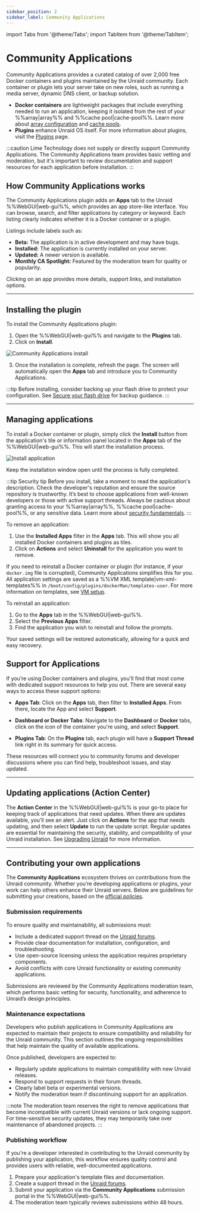 ```yaml
---
sidebar_position: 2
sidebar_label: Community Applications
---
```


import Tabs from '@theme/Tabs';
import TabItem from '@theme/TabItem';

# Community Applications

Community Applications provides a curated catalog of over 2,000 free Docker containers and plugins maintained by the Unraid community. Each container or plugin lets your server take on new roles, such as running a media server, dynamic DNS client, or backup solution.

- **Docker containers** are lightweight packages that include everything needed to run an application, keeping it isolated from the rest of your %%array|array%% and %%cache pool|cache-pool%%.  Learn more about [array configuration](./manage-storage/array-configuration.md) and [cache pools](./manage-storage/cache-pools.md).
- **Plugins** enhance Unraid OS itself. For more information about plugins, visit the [Plugins](../customize-your-experience/plugins.md) page.

:::caution
Lime Technology does not supply or directly support Community Applications. The Community Applications team provides basic vetting and moderation, but it's important to review documentation and support resources for each application before installation.
:::

## How Community Applications works

The Community Applications plugin adds an **Apps** tab to the Unraid %%WebGUI|web-gui%%, which provides an app store-like interface. You can browse, search, and filter applications by category or keyword. Each listing clearly indicates whether it is a Docker container or a plugin. 

Listings include labels such as:

- **Beta:** The application is in active development and may have bugs.
- **Installed:** The application is currently installed on your server.
- **Updated:** A newer version is available.
- **Monthly CA Spotlight:** Featured by the moderation team for quality or popularity.

Clicking on an app provides more details, support links, and installation options.

---

## Installing the plugin

To install the Community Applications plugin:

1. Open the %%WebGUI|web-gui%% and navigate to the **Plugins** tab.
2. Click on **Install**.

<div style={{ margin: 'auto', maxWidth: '714px', display: 'flex', flexDirection: 'column', alignItems: 'center' }}>

![Community Applications install](/img/ca_installation.png)

</div>

3. Once the installation is complete, refresh the page. The screen will automatically open the **Apps** tab and introduce you to Community Applications.

:::tip
Before installing, consider backing up your flash drive to protect your configuration. See [Secure your flash drive](../../system-administration/secure-your-server/secure-your-flash-drive.md) for backup guidance.
:::

---

## Managing applications

<Tabs>
  <TabItem value="Installing applications" label="Installing applications">

To install a Docker container or plugin, simply click the **Install** button from the application's tile or information panel located in the **Apps** tab of the %%WebGUI|web-gui%%. This will start the installation process.
<div style={{ margin: 'auto', maxWidth: '423px', display: 'flex', flexDirection: 'column', alignItems: 'center' }}>

![Install application](/img/CA_Tile1.png)

</div>

Keep the installation window open until the process is fully completed.

:::tip Security tip
Before you install, take a moment to read the application's description. Check the developer's reputation and ensure the source repository is trustworthy. It’s best to choose applications from well-known developers or those with active support threads. Always be cautious about granting access to your %%array|array%%, %%cache pool|cache-pool%%, or any sensitive data.  Learn more about [security fundamentals](../../system-administration/secure-your-server/security-fundamentals.md).
:::

  </TabItem>
  
  <TabItem value="Removing applications" label="Removing applications">

To remove an application:

1. Use the **Installed Apps** filter in the **Apps** tab. This will show you all installed Docker containers and plugins as tiles.  
2. Click on **Actions** and select **Uninstall** for the application you want to remove.

  </TabItem>
  
  <TabItem value="Reinstalling applications" label="Reinstalling applications">

If you need to reinstall a Docker container or plugin (for instance, if your `docker.img` file is corrupted), Community Applications simplifies this for you. All application settings are saved as a %%VM XML template|vm-xml-templates%% in `/boot/config/plugins/dockerMan/templates-user`.  For more information on templates, see [VM setup](../create-virtual-machines/vm-setup.md).

To reinstall an application:

1. Go to the **Apps** tab in the %%WebGUI|web-gui%%.
2. Select the **Previous Apps** filter.
3. Find the application you wish to reinstall and follow the prompts.

Your saved settings will be restored automatically, allowing for a quick and easy recovery.

  </TabItem>
</Tabs>

## Support for Applications

If you’re using Docker containers and plugins, you'll find that most come with dedicated support resources to help you out. There are several easy ways to access these support options:

- **Apps Tab**: Click on the **Apps** tab, then filter to **Installed Apps**. From there, locate the App and select **Support**.
  
- **Dashboard or Docker Tabs**: Navigate to the **Dashboard** or **Docker** tabs, click on the icon of the container you're using, and select **Support**.

- **Plugins Tab**: On the **Plugins** tab, each plugin will have a **Support Thread** link right in its summary for quick access.

These resources will connect you to community forums and developer discussions where you can find help, troubleshoot issues, and stay updated.

---

## Updating applications (Action Center)

The **Action Center** in the %%WebGUI|web-gui%% is your go-to place for keeping track of applications that need updates. When there are updates available, you’ll see an alert. Just click on **Actions** for the app that needs updating, and then select **Update** to run the update script. Regular updates are essential for maintaining the security, stability, and compatibility of your Unraid installation. See [Upgrading Unraid](../../system-administration/maintain-and-update/upgrading-unraid.md) for more information.

---

## Contributing your own applications

The **Community Applications** ecosystem thrives on contributions from the Unraid community. Whether you’re developing applications or plugins, your work can help others enhance their Unraid servers. Below are guidelines for submitting your creations, based on the [official policies](https://forums.unraid.net/topic/87144-ca-application-policies-notes/).

### Submission requirements

To ensure quality and maintainability, all submissions must:

- Include a dedicated support thread on the [Unraid forums](https://forums.unraid.net/).
- Provide clear documentation for installation, configuration, and troubleshooting.
- Use open-source licensing unless the application requires proprietary components.
- Avoid conflicts with core Unraid functionality or existing community applications.

Submissions are reviewed by the Community Applications moderation team, which performs basic vetting for security, functionality, and adherence to Unraid’s design principles.

### Maintenance expectations

Developers who publish applications in Community Applications are expected to maintain their projects to ensure compatibility and reliability for the Unraid community. This section outlines the ongoing responsibilities that help maintain the quality of available applications.

Once published, developers are expected to:

- Regularly update applications to maintain compatibility with new Unraid releases.
- Respond to support requests in their forum threads.
- Clearly label beta or experimental versions.
- Notify the moderation team if discontinuing support for an application.

:::note
The moderation team reserves the right to remove applications that become incompatible with current Unraid versions or lack ongoing support. For time-sensitive security updates, they may temporarily take over maintenance of abandoned projects.
:::

### Publishing workflow

If you're a developer interested in contributing to the Unraid community by publishing your application, this workflow ensures quality control and provides users with reliable, well-documented applications.

1. Prepare your application's template files and documentation.
2. Create a support thread in the [Unraid forums](https://forums.unraid.net/).
3. Submit your application via the **Community Applications** submission portal in the %%WebGUI|web-gui%%.
4. The moderation team typically reviews submissions within 48 hours.
